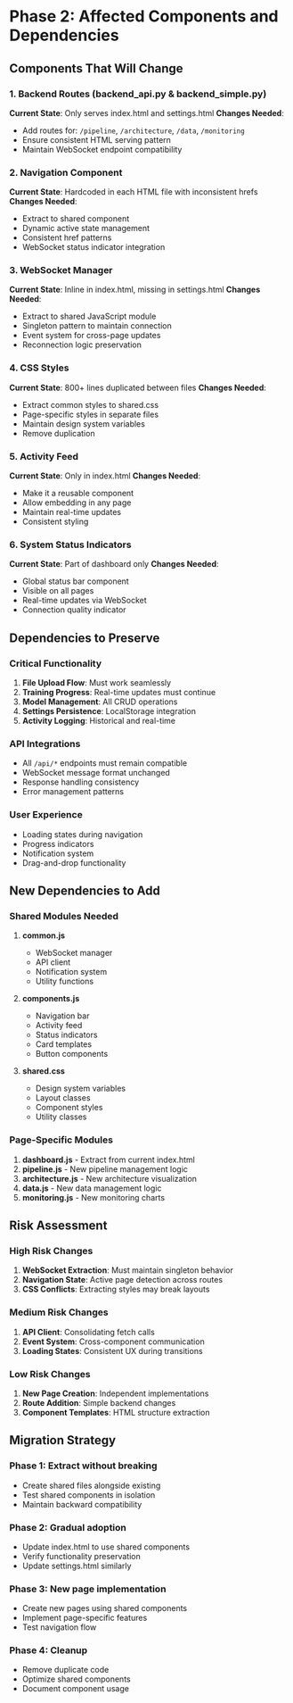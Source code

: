# Phase 2: Affected Components and Dependencies

## Components That Will Change

### 1. Backend Routes (backend_api.py & backend_simple.py)
**Current State**: Only serves index.html and settings.html
**Changes Needed**:
- Add routes for: `/pipeline`, `/architecture`, `/data`, `/monitoring`
- Ensure consistent HTML serving pattern
- Maintain WebSocket endpoint compatibility

### 2. Navigation Component
**Current State**: Hardcoded in each HTML file with inconsistent hrefs
**Changes Needed**:
- Extract to shared component
- Dynamic active state management
- Consistent href patterns
- WebSocket status indicator integration

### 3. WebSocket Manager
**Current State**: Inline in index.html, missing in settings.html
**Changes Needed**:
- Extract to shared JavaScript module
- Singleton pattern to maintain connection
- Event system for cross-page updates
- Reconnection logic preservation

### 4. CSS Styles
**Current State**: 800+ lines duplicated between files
**Changes Needed**:
- Extract common styles to shared.css
- Page-specific styles in separate files
- Maintain design system variables
- Remove duplication

### 5. Activity Feed
**Current State**: Only in index.html
**Changes Needed**:
- Make it a reusable component
- Allow embedding in any page
- Maintain real-time updates
- Consistent styling

### 6. System Status Indicators
**Current State**: Part of dashboard only
**Changes Needed**:
- Global status bar component
- Visible on all pages
- Real-time updates via WebSocket
- Connection quality indicator

## Dependencies to Preserve

### Critical Functionality
1. **File Upload Flow**: Must work seamlessly
2. **Training Progress**: Real-time updates must continue
3. **Model Management**: All CRUD operations
4. **Settings Persistence**: LocalStorage integration
5. **Activity Logging**: Historical and real-time

### API Integrations
- All `/api/*` endpoints must remain compatible
- WebSocket message format unchanged
- Response handling consistency
- Error management patterns

### User Experience
- Loading states during navigation
- Progress indicators
- Notification system
- Drag-and-drop functionality

## New Dependencies to Add

### Shared Modules Needed
1. **common.js**
   - WebSocket manager
   - API client
   - Notification system
   - Utility functions

2. **components.js**
   - Navigation bar
   - Activity feed
   - Status indicators
   - Card templates
   - Button components

3. **shared.css**
   - Design system variables
   - Layout classes
   - Component styles
   - Utility classes

### Page-Specific Modules
1. **dashboard.js** - Extract from current index.html
2. **pipeline.js** - New pipeline management logic
3. **architecture.js** - New architecture visualization
4. **data.js** - New data management logic
5. **monitoring.js** - New monitoring charts

## Risk Assessment

### High Risk Changes
1. **WebSocket Extraction**: Must maintain singleton behavior
2. **Navigation State**: Active page detection across routes
3. **CSS Conflicts**: Extracting styles may break layouts

### Medium Risk Changes
1. **API Client**: Consolidating fetch calls
2. **Event System**: Cross-component communication
3. **Loading States**: Consistent UX during transitions

### Low Risk Changes
1. **New Page Creation**: Independent implementations
2. **Route Addition**: Simple backend changes
3. **Component Templates**: HTML structure extraction

## Migration Strategy

### Phase 1: Extract without breaking
- Create shared files alongside existing
- Test shared components in isolation
- Maintain backward compatibility

### Phase 2: Gradual adoption
- Update index.html to use shared components
- Verify functionality preservation
- Update settings.html similarly

### Phase 3: New page implementation
- Create new pages using shared components
- Implement page-specific features
- Test navigation flow

### Phase 4: Cleanup
- Remove duplicate code
- Optimize shared components
- Document component usage